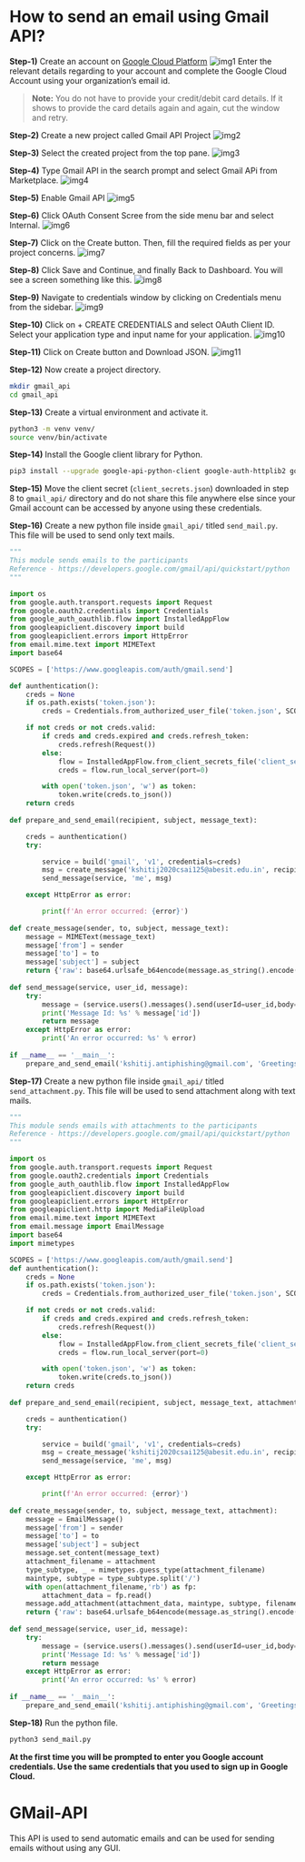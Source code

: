 # How to send an email using Gmail API?

**Step-1)** Create an account on [Google Cloud Platform](https://cloud.google.com/)
![img1](img/img1.png)
Enter the relevant details regarding to your account and complete the Google Cloud Account using your organization’s email id.
> **Note:** You do not have to provide your credit/debit card details. If it shows to provide the card details again and again, cut the window and retry.

**Step-2)** Create a new project called Gmail API Project
![img2](img/img2.png)

**Step-3)** Select the created project from the top pane.
![img3](img/img3.png)

**Step-4)** Type Gmail API in the search prompt and select Gmail APi from Marketplace.
![img4](img/img4.png)

**Step-5)** Enable Gmail API
![img5](img/img5.png)

**Step-6)** Click OAuth Consent Scree from the side menu bar and select Internal.
![img6](img/img6.png)

**Step-7)** Click on the Create button. Then, fill the required fields as per your project concerns.
![img7](img/img7.png)

**Step-8)** Click Save and Continue, and finally Back to Dashboard. You will see a screen something like this.
![img8](img/img8.png)

**Step-9)** Navigate to credentials window by clicking on Credentials menu from the sidebar.
![img9](img/img9.png)

**Step-10)** Click on + CREATE CREDENTIALS and select OAuth Client ID. Select your application type and input name for your application.
![img10](img/img10.png)

**Step-11)** Click on Create button and Download JSON.
![img11](img/img11.png)

**Step-12)** Now create a project directory.
```bash
mkdir gmail_api
cd gmail_api
```

**Step-13)** Create a virtual environment and activate it.
```bash
python3 -m venv venv/
source venv/bin/activate
```

**Step-14)** Install the Google client library for Python.
```bash
pip3 install --upgrade google-api-python-client google-auth-httplib2 google-auth-oauthlib
```

**Step-15)** Move the client secret (`client_secrets.json`) downloaded in step 8 to `gmail_api/` directory and do not share this file anywhere else since your Gmail account can be accessed by anyone using these credentials.

**Step-16)** Create a new python file inside `gmail_api/` titled `send_mail.py`. This file will be used to send only text mails.
```python
"""
This module sends emails to the participants
Reference - https://developers.google.com/gmail/api/quickstart/python
"""

import os
from google.auth.transport.requests import Request
from google.oauth2.credentials import Credentials
from google_auth_oauthlib.flow import InstalledAppFlow
from googleapiclient.discovery import build
from googleapiclient.errors import HttpError
from email.mime.text import MIMEText
import base64

SCOPES = ['https://www.googleapis.com/auth/gmail.send']

def aunthentication():
	creds = None
	if os.path.exists('token.json'):
		creds = Credentials.from_authorized_user_file('token.json', SCOPES)

	if not creds or not creds.valid:
		if creds and creds.expired and creds.refresh_token:
			creds.refresh(Request())
		else:
			flow = InstalledAppFlow.from_client_secrets_file('client_secrets.json', SCOPES)
			creds = flow.run_local_server(port=0)

		with open('token.json', 'w') as token:
			token.write(creds.to_json())
	return creds
	
def prepare_and_send_email(recipient, subject, message_text):

	creds = aunthentication()
	try:

		service = build('gmail', 'v1', credentials=creds)
		msg = create_message('kshitij2020csai125@abesit.edu.in', recipient, subject, message_text)
		send_message(service, 'me', msg)

	except HttpError as error:

		print(f'An error occurred: {error}')
		
def create_message(sender, to, subject, message_text):
	message = MIMEText(message_text)
	message['from'] = sender
	message['to'] = to
	message['subject'] = subject
	return {'raw': base64.urlsafe_b64encode(message.as_string().encode()).decode()}
	
def send_message(service, user_id, message):
	try:
		message = (service.users().messages().send(userId=user_id,body=message).execute())
		print('Message Id: %s' % message['id'])
		return message
	except HttpError as error:
		print('An error occurred: %s' % error)
		
if __name__ == '__main__':
	prepare_and_send_email('kshitij.antiphishing@gmail.com', 'Greetings from Kshitij', 'This is a test email for our upcoming app.')
```
**Step-17)** Create a new python file inside `gmail_api/` titled `send_attachment.py`. This file will be used to send attachment along with text mails.
```python
"""
This module sends emails with attachments to the participants
Reference - https://developers.google.com/gmail/api/quickstart/python
"""

import os
from google.auth.transport.requests import Request
from google.oauth2.credentials import Credentials
from google_auth_oauthlib.flow import InstalledAppFlow
from googleapiclient.discovery import build
from googleapiclient.errors import HttpError
from googleapiclient.http import MediaFileUpload
from email.mime.text import MIMEText
from email.message import EmailMessage
import base64
import mimetypes

SCOPES = ['https://www.googleapis.com/auth/gmail.send']
def aunthentication():
	creds = None
	if os.path.exists('token.json'):
		creds = Credentials.from_authorized_user_file('token.json', SCOPES)

	if not creds or not creds.valid:
		if creds and creds.expired and creds.refresh_token:
			creds.refresh(Request())
		else:
			flow = InstalledAppFlow.from_client_secrets_file('client_secrets.json', SCOPES)
			creds = flow.run_local_server(port=0)

		with open('token.json', 'w') as token:
			token.write(creds.to_json())
	return creds
	
def prepare_and_send_email(recipient, subject, message_text, attachment):

	creds = aunthentication()
	try:

		service = build('gmail', 'v1', credentials=creds)
		msg = create_message('kshitij2020csai125@abesit.edu.in', recipient, subject, message_text, attachment)
		send_message(service, 'me', msg)

	except HttpError as error:

		print(f'An error occurred: {error}')
		
def create_message(sender, to, subject, message_text, attachment):
	message = EmailMessage()
	message['from'] = sender
	message['to'] = to
	message['subject'] = subject
	message.set_content(message_text)
	attachment_filename = attachment
	type_subtype, _ = mimetypes.guess_type(attachment_filename)
	maintype, subtype = type_subtype.split('/')
	with open(attachment_filename,'rb') as fp:
		attachment_data = fp.read()
	message.add_attachment(attachment_data, maintype, subtype, filename = attachment_filename)
	return {'raw': base64.urlsafe_b64encode(message.as_string().encode()).decode()}
	
def send_message(service, user_id, message):
	try:
		message = (service.users().messages().send(userId=user_id,body=message).execute())
		print('Message Id: %s' % message['id'])
		return message
	except HttpError as error:
		print('An error occurred: %s' % error)
		
if __name__ == '__main__':
	prepare_and_send_email('kshitij.antiphishing@gmail.com', 'Greetings from Kshitij', 'This is a test email for our upcoming app.', 'pig.png')
```

**Step-18)** Run the python file.
```bash
python3 send_mail.py
```
**At the first time you will be prompted to enter you Google account credentials. Use the same credentials that you used to sign up in Google Cloud.**
# GMail-API
This API is used to send automatic emails and can be used for sending emails without using any GUI.
